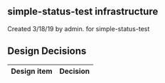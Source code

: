 ## simple-status-test infrastructure

Created 3/18/19 by admin. for simple-status-test


## Design Decisions
| Design item                | Decision|
| :----------------------------------- | :--------------------------------------------------------------------------------|
